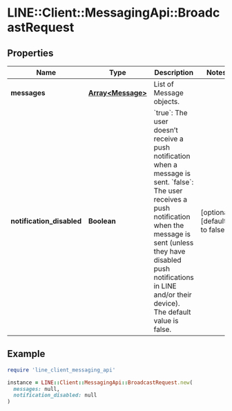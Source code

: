 # LINE::Client::MessagingApi::BroadcastRequest

## Properties

| Name | Type | Description | Notes |
| ---- | ---- | ----------- | ----- |
| **messages** | [**Array&lt;Message&gt;**](Message.md) | List of Message objects. |  |
| **notification_disabled** | **Boolean** | &#x60;true&#x60;: The user doesn’t receive a push notification when a message is sent. &#x60;false&#x60;: The user receives a push notification when the message is sent (unless they have disabled push notifications in LINE and/or their device). The default value is false.  | [optional][default to false] |

## Example

```ruby
require 'line_client_messaging_api'

instance = LINE::Client::MessagingApi::BroadcastRequest.new(
  messages: null,
  notification_disabled: null
)
```

